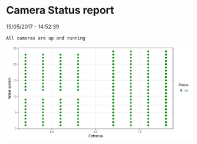 Camera Status report
================
15/05/2017 - 14:52:39

    All cameras are up and running

![](camreport_files/figure-markdown_github/unnamed-chunk-2-1.png)
